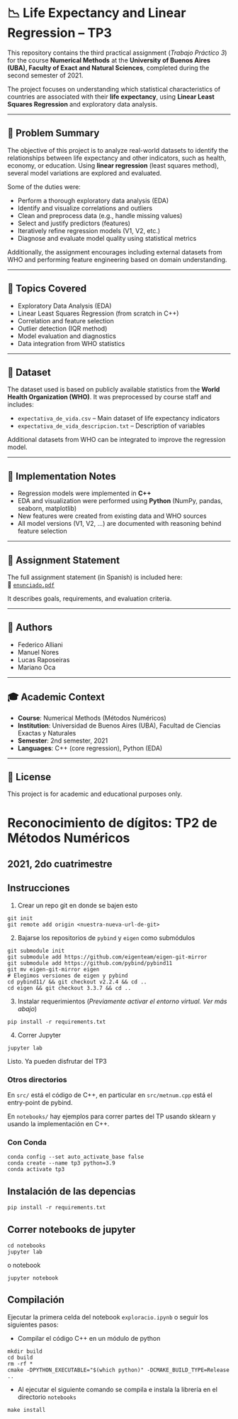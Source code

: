 # 📉 Life Expectancy and Linear Regression – TP3

This repository contains the third practical assignment (*Trabajo Práctico 3*) for the course **Numerical Methods** at the **University of Buenos Aires (UBA), Faculty of Exact and Natural Sciences**, completed during the second semester of 2021.

The project focuses on understanding which statistical characteristics of countries are associated with their **life expectancy**, using **Linear Least Squares Regression** and exploratory data analysis.

---

## 📌 Problem Summary

The objective of this project is to analyze real-world datasets to identify the relationships between life expectancy and other indicators, such as health, economy, or education. Using **linear regression** (least squares method), several model variations are explored and evaluated.

Some of the duties were:
- Perform a thorough exploratory data analysis (EDA)
- Identify and visualize correlations and outliers
- Clean and preprocess data (e.g., handle missing values)
- Select and justify predictors (features)
- Iteratively refine regression models (V1, V2, etc.)
- Diagnose and evaluate model quality using statistical metrics

Additionally, the assignment encourages including external datasets from WHO and performing feature engineering based on domain understanding.

---

## 🧠 Topics Covered

- Exploratory Data Analysis (EDA)
- Linear Least Squares Regression (from scratch in C++)
- Correlation and feature selection
- Outlier detection (IQR method)
- Model evaluation and diagnostics
- Data integration from WHO statistics

---

## 📁 Dataset

The dataset used is based on publicly available statistics from the **World Health Organization (WHO)**. It was preprocessed by course staff and includes:

- `expectativa_de_vida.csv` – Main dataset of life expectancy indicators
- `expectativa_de_vida_descripcion.txt` – Description of variables

Additional datasets from WHO can be integrated to improve the regression model.

---

## 🧪 Implementation Notes

- Regression models were implemented in **C++**
- EDA and visualization were performed using **Python** (NumPy, pandas, seaborn, matplotlib)
- New features were created from existing data and WHO sources
- All model versions (V1, V2, ...) are documented with reasoning behind feature selection

---

## 📄 Assignment Statement

The full assignment statement (in Spanish) is included here:  
📎 [`enunciado.pdf`](./enunciado.pdf)

It describes goals, requirements, and evaluation criteria.

---

## 👥 Authors

- Federico Alliani  
- Manuel Nores  
- Lucas Raposeiras  
- Mariano Oca

---

## 🎓 Academic Context

- **Course**: Numerical Methods (Métodos Numéricos)  
- **Institution**: Universidad de Buenos Aires (UBA), Facultad de Ciencias Exactas y Naturales  
- **Semester**: 2nd semester, 2021  
- **Languages**: C++ (core regression), Python (EDA)

---

## 🪪 License

This project is for academic and educational purposes only.



# Reconocimiento de dígitos: TP2 de Métodos Numéricos
## 2021, 2do cuatrimestre

## Instrucciones


1. Crear un repo git en donde se bajen esto

```
git init
git remote add origin <nuestra-nueva-url-de-git>
```

2. Bajarse los repositorios de `pybind` y `eigen` como submódulos

```
git submodule init
git submodule add https://github.com/eigenteam/eigen-git-mirror
git submodule add https://github.com/pybind/pybind11
git mv eigen-git-mirror eigen
# Elegimos versiones de eigen y pybind
cd pybind11/ && git checkout v2.2.4 && cd ..
cd eigen && git checkout 3.3.7 && cd ..
```

3. Instalar requerimientos (*Previamente activar el entorno virtual. Ver  más abajo*)

```
pip install -r requirements.txt
```

4. Correr Jupyter

```
jupyter lab
```

Listo. Ya pueden disfrutar del TP3

### Otros directorios

En `src/` está el código de C++, en particular en `src/metnum.cpp` está el entry-point de pybind.

En `notebooks/` hay ejemplos para correr partes del TP usando sklearn y usando la implementación en C++.


### Con Conda
```
conda config --set auto_activate_base false
conda create --name tp3 python=3.9
conda activate tp3
```

## Instalación de las depencias
```
pip install -r requirements.txt
```

## Correr notebooks de jupyter

```
cd notebooks
jupyter lab
```
o  notebook
```
jupyter notebook
```


## Compilación
Ejecutar la primera celda del notebook `exploracio.ipynb` o seguir los siguientes pasos:


- Compilar el código C++ en un módulo de python
```
mkdir build
cd build
rm -rf *
cmake -DPYTHON_EXECUTABLE="$(which python)" -DCMAKE_BUILD_TYPE=Release ..
```
- Al ejecutar el siguiente comando se compila e instala la librería en el directorio `notebooks`
```
make install
```
